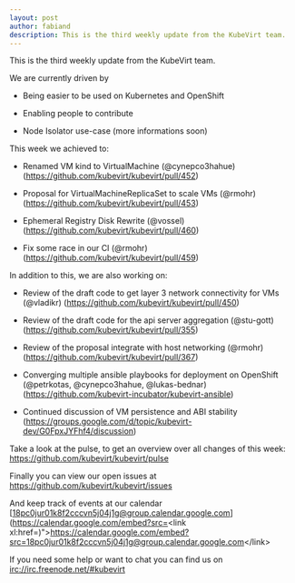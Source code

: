 ```yaml
---
layout: post
author: fabiand
description: This is the third weekly update from the KubeVirt team.
---
```

This is the third weekly update from the KubeVirt team.

We are currently driven by

-   Being easier to be used on Kubernetes and OpenShift

-   Enabling people to contribute

-   Node Isolator use-case (more informations soon)

<!-- more -->
This week we achieved to:

-   Renamed VM kind to VirtualMachine (@cynepco3hahue)
    (<https://github.com/kubevirt/kubevirt/pull/452>)

-   Proposal for VirtualMachineReplicaSet to scale VMs (@rmohr)
    (<https://github.com/kubevirt/kubevirt/pull/453>)

-   Ephemeral Registry Disk Rewrite (@vossel)
    (<https://github.com/kubevirt/kubevirt/pull/460>)

-   Fix some race in our CI (@rmohr)
    (<https://github.com/kubevirt/kubevirt/pull/459>)

In addition to this, we are also working on:

-   Review of the draft code to get layer 3 network connectivity for VMs
    (@vladikr) (<https://github.com/kubevirt/kubevirt/pull/450>)

-   Review of the draft code for the api server aggregation (@stu-gott)
    (<https://github.com/kubevirt/kubevirt/pull/355>)

-   Review of the proposal integrate with host networking (@rmohr)
    (<https://github.com/kubevirt/kubevirt/pull/367>)

-   Converging multiple ansible playbooks for deployment on OpenShift
    (@petrkotas, @cynepco3hahue, @lukas-bednar)
    (<https://github.com/kubevirt-incubator/kubevirt-ansible>)

-   Continued discussion of VM persistence and ABI stability
    (<https://groups.google.com/d/topic/kubevirt-dev/G0FpxJYFhf4/discussion>)

Take a look at the pulse, to get an overview over all changes of this
week: <https://github.com/kubevirt/kubevirt/pulse>

Finally you can view our open issues at
<https://github.com/kubevirt/kubevirt/issues>

And keep track of events at our calendar
[18pc0jur01k8f2cccvn5j04j1g@group.calendar.google.com](https://calendar.google.com/embed?src=<link xl:href=)"&gt;https://calendar.google.com/embed?src=<18pc0jur01k8f2cccvn5j04j1g@group.calendar.google.com>&lt;/link&gt;

If you need some help or want to chat you can find us on
<irc://irc.freenode.net/#kubevirt>
